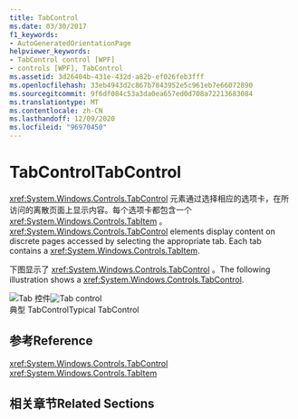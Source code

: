 ```yaml
---
title: TabControl
ms.date: 03/30/2017
f1_keywords:
- AutoGeneratedOrientationPage
helpviewer_keywords:
- TabControl control [WPF]
- controls [WPF], TabControl
ms.assetid: 3d26404b-431e-432d-a82b-ef026feb3fff
ms.openlocfilehash: 33eb4943d2c867b7843952e5c961eb7e66072890
ms.sourcegitcommit: 9f6df084c53a3da0ea657ed0d708a72213683084
ms.translationtype: MT
ms.contentlocale: zh-CN
ms.lasthandoff: 12/09/2020
ms.locfileid: "96970450"
---
```

# <a name="tabcontrol"></a><span data-ttu-id="c1c63-102">TabControl</span><span class="sxs-lookup"><span data-stu-id="c1c63-102">TabControl</span></span>
<span data-ttu-id="c1c63-103"><xref:System.Windows.Controls.TabControl> 元素通过选择相应的选项卡，在所访问的离散页面上显示内容。每个选项卡都包含一个 <xref:System.Windows.Controls.TabItem> 。</span><span class="sxs-lookup"><span data-stu-id="c1c63-103"><xref:System.Windows.Controls.TabControl> elements display content on discrete pages accessed by selecting the appropriate tab. Each tab contains a <xref:System.Windows.Controls.TabItem>.</span></span>  
  
 <span data-ttu-id="c1c63-104">下图显示了 <xref:System.Windows.Controls.TabControl> 。</span><span class="sxs-lookup"><span data-stu-id="c1c63-104">The following illustration shows a <xref:System.Windows.Controls.TabControl>.</span></span>  
  
 <span data-ttu-id="c1c63-105">![Tab 控件](./media/ss-ctl-tabcontrol.gif "SS_CTL_tabcontrol")</span><span class="sxs-lookup"><span data-stu-id="c1c63-105">![Tab control](./media/ss-ctl-tabcontrol.gif "SS_CTL_tabcontrol")</span></span>  
<span data-ttu-id="c1c63-106">典型 TabControl</span><span class="sxs-lookup"><span data-stu-id="c1c63-106">Typical TabControl</span></span>  
  
## <a name="reference"></a><span data-ttu-id="c1c63-107">参考</span><span class="sxs-lookup"><span data-stu-id="c1c63-107">Reference</span></span>  
 <xref:System.Windows.Controls.TabControl>  
  <xref:System.Windows.Controls.TabItem>  
  
## <a name="related-sections"></a><span data-ttu-id="c1c63-108">相关章节</span><span class="sxs-lookup"><span data-stu-id="c1c63-108">Related Sections</span></span>
